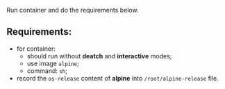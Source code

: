 
Run container and do the requirements below.

## Requirements:
- for container:
  - should run without **deatch** and **interactive** modes;
  - use image `alpine`;
  - command: `sh`;
- record the `os-release` content of **alpine** into `/root/alpine-release` file.
